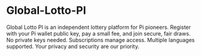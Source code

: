 # Global-Lotto-PI
Global Lotto PI is an independent lottery platform for Pi pioneers. Register with your Pi wallet public key, pay a small fee, and join secure, fair draws. No private keys needed. Subscriptions manage access. Multiple languages supported. Your privacy and security are our priority.

